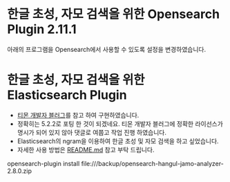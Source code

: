# 한글 초성, 자모 검색을 위한 Opensearch Plugin 2.11.1
아래의 프로그램을 Opensearch에서 사용할 수 있도록 설정을 변경하였습니다.

# 한글 초성, 자모 검색을 위한 Elasticsearch Plugin
* [티몬 개발자 블러그](http://blog.naver.com/PostView.nhn?blogId=tmondev&logNo=220918935030&redirect=Dlog&widgetTypeCall=true)를 참고 하여 구현하였습니다. 
* 정확히는 5.2.2로 포팅 한 것이 되겠네요. 티몬 개발자 블러그에 정확한 라이선스가 명시가 되어 있지 않아 댓글로 여쭙고 작업 진행 하였습니다.
* Elasticsearch의 ngram을 이용하여 한글 초성 및 자모 검색을 하고 싶었습니다.
* 자세한 사용 방법은 [README.md](README.md) 참고 부탁 드립니다. 

opensearch-plugin install file:///backup/opensearch-hangul-jamo-analyzer-2.8.0.zip